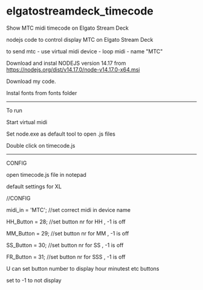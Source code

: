 # elgatostreamdeck_timecode
Show MTC midi timecode on Elgato Stream Deck


nodejs code to control display MTC on Elgato Stream Deck

to send mtc - use virtual midi device - loop midi - name "MTC"

Download and instal NODEJS version 14.17 from https://nodejs.org/dist/v14.17.0/node-v14.17.0-x64.msi

Download my code.

Instal fonts from fonts folder

----------

To run

Start virtual midi

Set node.exe as default tool to open .js files

Double click on timecode.js

------------

CONFIG

open timecode.js file in notepad


default settings for XL 

//CONFIG

midi_in = 'MTC';     //set correct midi in device name

HH_Button = 28;     //set button nr for HH , -1 is off

MM_Button = 29;     //set button nr for MM , -1 is off

SS_Button = 30;     //set button nr for SS , -1 is off

FR_Button = 31;    //set button nr for SSS , -1 is off



U can set button number to display hour minutest etc buttons

set to -1 to not display
